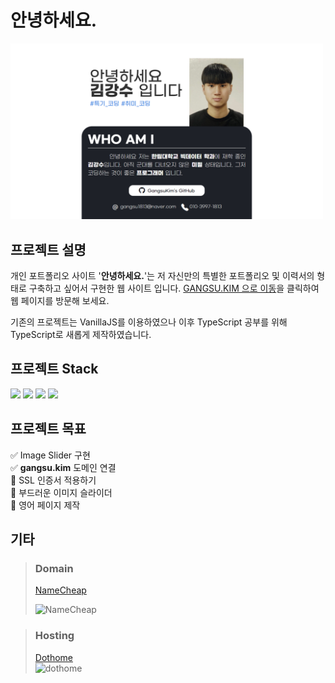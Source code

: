 # 안녕하세요.
<img src="https://github.com/GangsuKim/portfolio-site/blob/master/images/portfolio.png?raw=true" alt="MainPage" width=500/>  

## 프로젝트 설명
개인 포트폴리오 사이트 '**안녕하세요.**'는 저 자신만의 특별한 포트폴리오 및 이력서의 형태로 구축하고 싶어서 구현한 웹 사이트 입니다. [GANGSU.KIM 으로 이동](http://gangsu.kim/)을 클릭하여 웹 페이지를 방문해 보세요.  

기존의 프로젝트는 VanillaJS를 이용하였으나 이후 TypeScript 공부를 위해 TypeScript로 새롭게 제작하였습니다.  

## 프로젝트 Stack
<img height="40" src="https://img.shields.io/badge/HTML5-E34F26?style=flat-square&logo=HTML5&logoColor=white"/> <img height="40" src="https://img.shields.io/badge/CSS3-1572B6?style=flat-square&logo=CSS3&logoColor=white"/> <img height="40" src="https://img.shields.io/badge/TypeScript-3178C6?style=flat-square&logo=TypeScript&logoColor=white"/> <img height="40" src="https://img.shields.io/badge/jQuery-0769AD?style=flat-square&logo=jQuery&logoColor=white"/>

## 프로젝트 목표
:white_check_mark: Image Slider 구현  
:white_check_mark: **gangsu.kim** 도메인 연결  
:black_square_button: SSL 인증서 적용하기  
:black_square_button: 부드러운 이미지 슬라이더  
:black_square_button: 영어 페이지 제작  

## 기타
> ### Domain
> [NameCheap](https://www.namecheap.com/)  
> 
> <img src="https://cwstatic.nyc3.digitaloceanspaces.com/2317/namecheap-rektangul%C3%A4r-1.png?v=1611220073" alt="NameCheap" height="40"/>

> ### Hosting
> [Dothome](https://www.dothome.co.kr/)  
> <img src="https://w.namu.la/s/4a18de8c81fdce65135841eb9c1ddfd32e621269cb0929949de33dacf72e2648d885bc64f06c385b83513c854263cdcde346aee9ae350eafc1ead22d86f3d8a7e4b80f9d0479423a78b57860f071e54f1ccabf8afe6b2b6db5d3de7b2b922787" alt="dothome" height="100"/>
